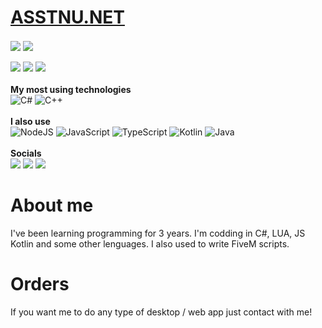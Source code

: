 <p align="center">
<h1><a href="https://assynu.net/">ASSTNU.NET</a></h1>
  <div>
    <img align="center" src="https://github-readme-stats.vercel.app/api?username=ASSYNU&show_icons=true&theme=github_dark"></img>
    <img align="center" src="https://github-readme-stats.vercel.app/api/top-langs/?username=ASSYNU&layout=compact&theme=github_dark"></img>
  </div>
  <br>
  <div>
    <img src="https://badges.pufler.dev/visits/assynu/assynu">
    <img src="https://badges.pufler.dev/years/assynu">
    <img src="https://badges.pufler.dev/repos/assynu">
  </div>
  <br>
  <b>My most using technologies</b>
  <br>
  <div>
    <img alt="C#"
      src="https://img.shields.io/badge/c%23%20-%23239120.svg?&style=for-the-badge&logo=c-sharp&logoColor=white" />
    <img alt="C++"
      src="https://img.shields.io/badge/c%23%20-%23239120.svg?&style=for-the-badge&logo=c-sharp&logoColor=white" />
  </div>
    <br>
      <b>I also use</b>
    <br>
  <div>
    <img alt="NodeJS"
      src="https://img.shields.io/badge/node.js%20-%2343853D.svg?&style=for-the-badge&logo=node.js&logoColor=white" />
    <img alt="JavaScript"
      src="https://img.shields.io/badge/javascript%20-%23323330.svg?&style=for-the-badge&logo=javascript&logoColor=%23F7DF1E" />
    <img alt="TypeScript"
      src="https://img.shields.io/badge/typescript%20-%23007ACC.svg?&style=for-the-badge&logo=typescript&logoColor=white" />
    <img alt="Kotlin"
      src="https://img.shields.io/badge/kotlin%20-%23007ACC.svg?&style=for-the-badge&logo=kotlin&logoColor=white" />
    <img alt="Java"
      src="https://img.shields.io/badge/java-%23007ACC.svg?&style=for-the-badge&logo=java&logoColor=white" />
  </div>
  <br>
   <b>Socials</b>
  <br>
  <a href="mailto:assynubusiness@gmail.com" target="_blank"><img
      src="https://img.shields.io/badge/Gmail-D14836?style=for-the-badge&logo=gmail&logoColor=white"></a>
  <a href="https://discord.gg/m3dDCMd7kJ" target="_blank"><img
      src="https://img.shields.io/badge/Discord-7289DA?style=for-the-badge&logo=discord&logoColor=white"></a>
  <a href="https://stackoverflow.com/users/16449282/assynu" target="_blank"><img
      src="https://img.shields.io/badge/Stack_Overflow-FE7A16?style=for-the-badge&logo=stack-overflow&logoColor=white"></a>
  <br>
<h1>About me</h1>
I've been learning programming for 3 years. I'm codding in C#, LUA, JS Kotlin and some other lenguages. I also used to write FiveM scripts.
<h1>Orders</h1>
If you want me to do any type of desktop / web app just contact with me!
</p>

